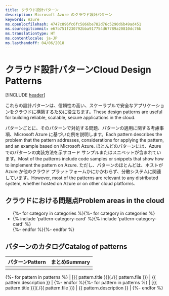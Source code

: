 ```yaml
---
title: クラウド設計パターン
description: Microsoft Azure のクラウド設計パターン
keywords: Azure
ms.openlocfilehash: 4747c896fc6fc5866be782d76c5290d6b49ad451
ms.sourcegitcommit: e67b751f230792bba917754d67789a20810dc76b
ms.translationtype: HT
ms.contentlocale: ja-JP
ms.lasthandoff: 04/06/2018
---
```

# <a name="cloud-design-patterns"></a><span data-ttu-id="cd235-104">クラウド設計パターン</span><span class="sxs-lookup"><span data-stu-id="cd235-104">Cloud Design Patterns</span></span>

[!INCLUDE [header](../../_includes/header.md)]

<span data-ttu-id="cd235-105">これらの設計パターンは、信頼性の高い、スケーラブルで安全なアプリケーションをクラウドに構築するために役立ちます。</span><span class="sxs-lookup"><span data-stu-id="cd235-105">These design patterns are useful for building reliable, scalable, secure applications in the cloud.</span></span>

<span data-ttu-id="cd235-106">パターンごとに、そのパターンで対処する問題、パターンの適用に関する考慮事項、Microsoft Azure に基づいた例を説明します。</span><span class="sxs-lookup"><span data-stu-id="cd235-106">Each pattern describes the problem that the pattern addresses, considerations for applying the pattern, and an example based on Microsoft Azure.</span></span> <span data-ttu-id="cd235-107">ほとんどのパターンには、Azure でのパターンの実装方法を示すコード サンプルまたはスニペットが含まれています。</span><span class="sxs-lookup"><span data-stu-id="cd235-107">Most of the patterns include code samples or snippets that show how to implement the pattern on Azure.</span></span> <span data-ttu-id="cd235-108">ただし、パターンのほとんどは、ホストが Azure か他のクラウド プラットフォームかにかかわらず、分散システムに関連しています。</span><span class="sxs-lookup"><span data-stu-id="cd235-108">However, most of the patterns are relevant to any distributed system, whether hosted on Azure or on other cloud platforms.</span></span>

## <a name="problem-areas-in-the-cloud"></a><span data-ttu-id="cd235-109">クラウドにおける問題点</span><span class="sxs-lookup"><span data-stu-id="cd235-109">Problem areas in the cloud</span></span>

<ul id="categories" class="panel">
<span data-ttu-id="cd235-110">{%- for category in categories %}</span><span class="sxs-lookup"><span data-stu-id="cd235-110">{%- for category in categories %}</span></span>
    <li>
    <span data-ttu-id="cd235-111">{% include 'pattern-category-card' %}</span><span class="sxs-lookup"><span data-stu-id="cd235-111">{% include 'pattern-category-card' %}</span></span>
    </li>
<span data-ttu-id="cd235-112">{%- endfor %}</span><span class="sxs-lookup"><span data-stu-id="cd235-112">{%- endfor %}</span></span>
</ul>

## <a name="catalog-of-patterns"></a><span data-ttu-id="cd235-113">パターンのカタログ</span><span class="sxs-lookup"><span data-stu-id="cd235-113">Catalog of patterns</span></span>

| <span data-ttu-id="cd235-114">パターン</span><span class="sxs-lookup"><span data-stu-id="cd235-114">Pattern</span></span> | <span data-ttu-id="cd235-115">まとめ</span><span class="sxs-lookup"><span data-stu-id="cd235-115">Summary</span></span> |
|---------|---------|
|         |         |

<span data-ttu-id="cd235-116">{%- for pattern in patterns %} | [{{ pattern.title }}](./{{ pattern.file }}) | {{ pattern.description }} | {%- endfor %}</span><span class="sxs-lookup"><span data-stu-id="cd235-116">{%- for pattern in patterns %} | [{{ pattern.title }}](./{{ pattern.file }}) | {{ pattern.description }} | {%- endfor %}</span></span>
